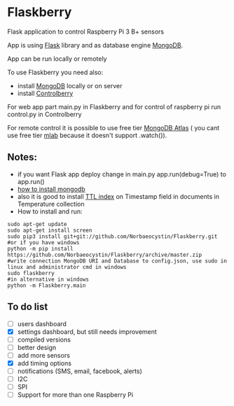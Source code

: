 # Flaskberry
Flask application to control Raspberry Pi 3 B+ sensors

App is using [Flask](http://flask.pocoo.org/) library and as database engine [MongoDB](https://www.mongodb.com/).

App can be run locally or remotely

To use Flaskberry you need also:
   * install [MongoDB](https://docs.mongodb.com/manual/installation/) locally or on server
   * install [Controlberry](https://github.com/Norbaeocystin/Controlberry)
 
 For web app part main.py in Flaskberry and for control of raspberry pi run control.py in Controlberry
 
 For remote control it is possible to use free tier [MongoDB Atlas](https://www.mongodb.com/cloud/atlas) ( you cant use free tier [mlab](https://mlab.com/) because it doesn't support .watch()).
 
 ## Notes:
   * if you want Flask app deploy change in main.py app.run(debug=True) to app.run()
   * [how to install mongodb](https://docs.mongodb.com/manual/installation/)
   * also it is good to install [TTL index](https://docs.mongodb.com/manual/core/index-ttl/) on Timestamp field in documents in Temperature collection
   * How to install and run:
``` 
sudo apt-get update
sudo apt-get install screen
sudo pip3 install git+git://github.com/Norbaeocystin/Flaskberry.git
#or if you have windows
python -m pip install https://github.com/Norbaeocystin/Flaskberry/archive/master.zip
#write connection MongoDB URI and Database to config.json, use sudo in linux and administrator cmd in windows
sudo flaskberry
#in alternative in windows
python -m Flaskberry.main
```
 
 ## To do list
 - [ ] users dashboard
 - [x] settings dashboard, but still needs improvement
 - [ ] compiled versions
 - [ ] better design
 - [ ] add more sensors
 - [x] add timing options
 - [ ] notifications (SMS, email, facebook, alerts)
 - [ ] I2C
 - [ ] SPI
 - [ ] Support for more than one Raspberry Pi
